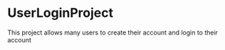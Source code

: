 # UserLoginProject
This project allows many users to create their account and login to their account
